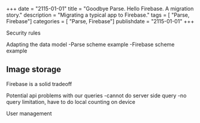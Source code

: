 +++
date        = "2115-01-01"
title       = "Goodbye Parse. Hello Firebase. A migration story."
description = "Migrating a typical app to Firebase."
tags        = [ "Parse, Firebase"]
categories	= [ "Parse, Firebase"]
publishdate        = "2115-01-01"
+++


Security rules

Adapting the data model
-Parse scheme example
-Firebase scheme example

Image storage
-

Firebase is a solid tradeoff

Potential api problems with our queries
-cannot do server side query
-no query limitation, have to do local counting on device


User management

